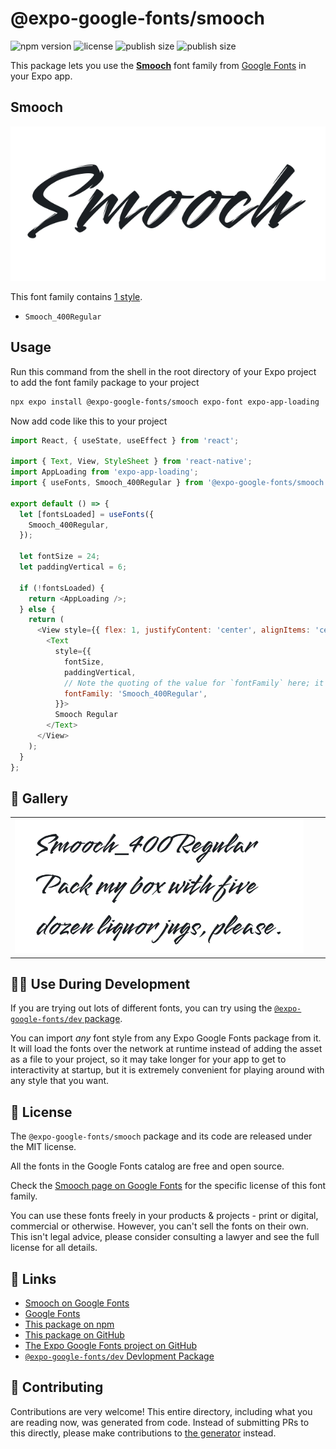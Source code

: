 # @expo-google-fonts/smooch

![npm version](https://flat.badgen.net/npm/v/@expo-google-fonts/smooch)
![license](https://flat.badgen.net/github/license/expo/google-fonts)
![publish size](https://flat.badgen.net/packagephobia/install/@expo-google-fonts/smooch)
![publish size](https://flat.badgen.net/packagephobia/publish/@expo-google-fonts/smooch)

This package lets you use the [**Smooch**](https://fonts.google.com/specimen/Smooch) font family from [Google Fonts](https://fonts.google.com/) in your Expo app.

## Smooch

![Smooch](./font-family.png)

This font family contains [1 style](#-gallery).

- `Smooch_400Regular`

## Usage

Run this command from the shell in the root directory of your Expo project to add the font family package to your project
```sh
npx expo install @expo-google-fonts/smooch expo-font expo-app-loading
```

Now add code like this to your project
```js
import React, { useState, useEffect } from 'react';

import { Text, View, StyleSheet } from 'react-native';
import AppLoading from 'expo-app-loading';
import { useFonts, Smooch_400Regular } from '@expo-google-fonts/smooch';

export default () => {
  let [fontsLoaded] = useFonts({
    Smooch_400Regular,
  });

  let fontSize = 24;
  let paddingVertical = 6;

  if (!fontsLoaded) {
    return <AppLoading />;
  } else {
    return (
      <View style={{ flex: 1, justifyContent: 'center', alignItems: 'center' }}>
        <Text
          style={{
            fontSize,
            paddingVertical,
            // Note the quoting of the value for `fontFamily` here; it expects a string!
            fontFamily: 'Smooch_400Regular',
          }}>
          Smooch Regular
        </Text>
      </View>
    );
  }
};

```

## 🔡 Gallery


||||
|-|-|-|
|![Smooch_400Regular](./Smooch_400Regular.ttf.png)||||


## 👩‍💻 Use During Development

If you are trying out lots of different fonts, you can try using the [`@expo-google-fonts/dev` package](https://github.com/expo/google-fonts/tree/master/font-packages/dev#readme).

You can import *any* font style from any Expo Google Fonts package from it. It will load the fonts
over the network at runtime instead of adding the asset as a file to your project, so it may take longer
for your app to get to interactivity at startup, but it is extremely convenient
for playing around with any style that you want.

## 📖 License

The `@expo-google-fonts/smooch` package and its code are released under the MIT license.

All the fonts in the Google Fonts catalog are free and open source.

Check the [Smooch page on Google Fonts](https://fonts.google.com/specimen/Smooch) for the specific license of this font family.

You can use these fonts freely in your products & projects - print or digital, commercial or otherwise. However, you can't sell the fonts on their own. This isn't legal advice, please consider consulting a lawyer and see the full license for all details.

## 🔗 Links

- [Smooch on Google Fonts](https://fonts.google.com/specimen/Smooch)
- [Google Fonts](https://fonts.google.com/)
- [This package on npm](https://www.npmjs.com/package/@expo-google-fonts/smooch)
- [This package on GitHub](https://github.com/expo/google-fonts/tree/master/font-packages/smooch)
- [The Expo Google Fonts project on GitHub](https://github.com/expo/google-fonts)
- [`@expo-google-fonts/dev` Devlopment Package](https://github.com/expo/google-fonts/tree/master/font-packages/dev)

## 🤝 Contributing

Contributions are very welcome! This entire directory, including what you are reading now, was generated from code. Instead of submitting PRs to this directly, please make contributions to [the generator](https://github.com/expo/google-fonts/tree/master/packages/generator) instead.
